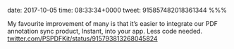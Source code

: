 date: 2017-10-05
time: 08:33:34+0000
tweet: 915857482018361344
%%%

My favourite improvement of many is that it’s easier to integrate our PDF annotation sync product, Instant, into your app. Less code needed. [twitter.com/PSPDFKit/status/915793813268045824](https://twitter.com/PSPDFKit/status/915793813268045824)
